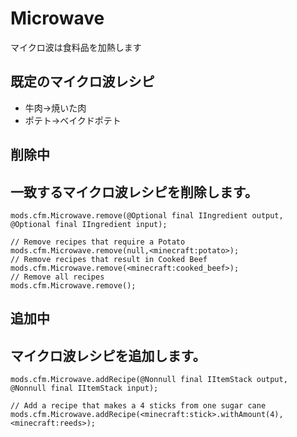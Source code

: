 # Microwave

マイクロ波は食料品を加熱します

## 既定のマイクロ波レシピ

- 牛肉->焼いた肉
- ポテト->ベイクドポテト

## 削除中

## 一致するマイクロ波レシピを削除します。

```zenscript
mods.cfm.Microwave.remove(@Optional final IIngredient output, @Optional final IIngredient input);

// Remove recipes that require a Potato
mods.cfm.Microwave.remove(null,<minecraft:potato>);
// Remove recipes that result in Cooked Beef
mods.cfm.Microwave.remove(<minecraft:cooked_beef>);
// Remove all recipes
mods.cfm.Microwave.remove();
```

## 追加中

## マイクロ波レシピを追加します。

```zenscript
mods.cfm.Microwave.addRecipe(@Nonnull final IItemStack output, @Nonnull final IItemStack input);

// Add a recipe that makes a 4 sticks from one sugar cane
mods.cfm.Microwave.addRecipe(<minecraft:stick>.withAmount(4),<minecraft:reeds>);
```
